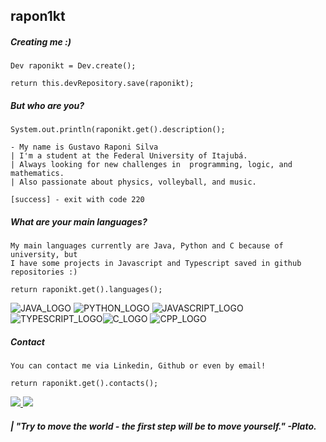 ##  rapon1kt
##### *Creating me :)*
```
Dev raponikt = Dev.create();

return this.devRepository.save(raponikt);
```
##### *But who are you?*
```
System.out.println(raponikt.get().description();

- My name is Gustavo Raponi Silva
| I'm a student at the Federal University of Itajubá.
| Always looking for new challenges in  programming, logic, and mathematics.
| Also passionate about physics, volleyball, and music.

[success] - exit with code 220
```
##### *What are your main languages?*
```
My main languages ​​currently are Java, Python and C because of university, but 
I have some projects in Javascript and Typescript saved in github repositories :)

return raponikt.get().languages();
```
![JAVA_LOGO](https://img.icons8.com/?size=40&id=GPfHz0SM85FX&format=png&color=000000) ![PYTHON_LOGO](https://img.icons8.com/?size=40&id=Rc0Xn5AtE8kX&format=png&color=000000) ![JAVASCRIPT_LOGO](https://img.icons8.com/?size=40&id=tGvHBPJaKqEd&format=png&color=000000) ![TYPESCRIPT_LOGO](https://img.icons8.com/?size=40&id=uJM6fQYqDaZK&format=png&color=000000)![C_LOGO](https://img.icons8.com/?size=40&id=40670&format=png&color=000000) ![CPP_LOGO](https://img.icons8.com/?size=40&id=40669&format=png&color=000000)
##### *Contact*
```
You can contact me via Linkedin, Github or even by email!

return raponikt.get().contacts();
```
<a href="https://www.linkedin.com/in/gustavo-raponi/" target="_blank">                     
	<img src="https://img.shields.io/badge/LinkedIn-0077B5?style=for-the-badge&logo=linkedin&logoColor=white" />
</a>  
<a href="mailto:raponikt@outlook.com" target="_blank">       
<img src="https://img.shields.io/badge/Gmail-D14836?style=for-the-badge&logo=gmail&logoColor=white" />
</a>

##### | *"Try to move the world - the first step will be to move yourself."* -Plato.
